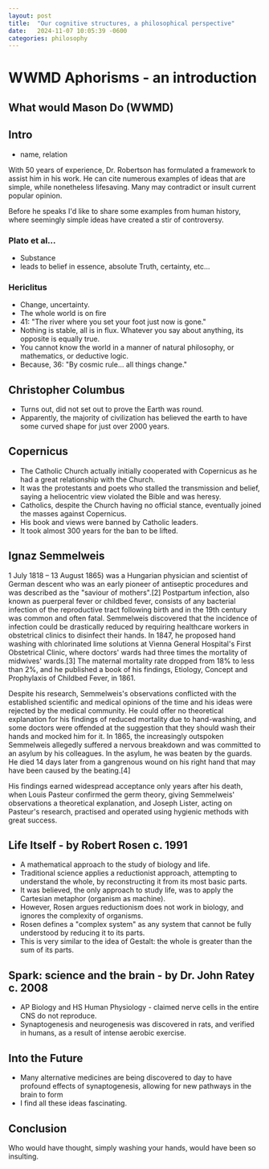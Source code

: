 ```yaml
---
layout: post
title:  "Our cognitive structures, a philosophical perspective"
date:   2024-11-07 10:05:39 -0600
categories: philosophy 
---
```


# WWMD Aphorisms - an introduction
## What would Mason Do (WWMD)

## Intro
- name, relation

With 50 years of experience, Dr. Robertson has formulated a framework to assist him in his work. 
He can cite numerous examples of ideas that are simple, while nonetheless lifesaving. 
Many may contradict or insult current popular opinion.

Before he speaks I'd like to share some examples from human history, where seemingly simple ideas have created a stir of controversy. 

### Plato et al...
- Substance
- leads to belief in essence, absolute Truth, certainty, etc...

### Hericlitus
- Change, uncertainty.
- The whole world is on fire
- 41: "The river where you set your foot just now is gone."
- Nothing is stable, all is in flux. Whatever you say about anything, its opposite is equally true.
- You cannot know the world in a manner of natural philosophy, or mathematics, or deductive logic. 
- Because, 36: "By cosmic rule... all things change."

## Christopher Columbus
- Turns out, did not set out to prove the Earth was round. 
- Apparently, the majority of civilization has believed the earth to have some curved shape for just over 2000 years. 

## Copernicus
- The Catholic Church actually initially cooperated with Copernicus as he had a great relationship with the Church. 
- It was the protestants and poets who stalled the transmission and belief, saying a heliocentric view violated the Bible and was heresy. 
- Catholics, despite the Church having no official stance, eventually joined the masses against Copernicus.
- His book and views were banned by Catholic leaders. 
- It took almost 300 years for the ban to be lifted.

## Ignaz Semmelweis

1 July 1818 – 13 August 1865) was a Hungarian physician and scientist of German descent who was an early pioneer of antiseptic procedures and was described as the "saviour of mothers".[2] Postpartum infection, also known as puerperal fever or childbed fever, consists of any bacterial infection of the reproductive tract following birth and in the 19th century was common and often fatal. Semmelweis discovered that the incidence of infection could be drastically reduced by requiring healthcare workers in obstetrical clinics to disinfect their hands. In 1847, he proposed hand washing with chlorinated lime solutions at Vienna General Hospital's First Obstetrical Clinic, where doctors' wards had three times the mortality of midwives' wards.[3] The maternal mortality rate dropped from 18% to less than 2%, and he published a book of his findings, Etiology, Concept and Prophylaxis of Childbed Fever, in 1861.

Despite his research, Semmelweis's observations conflicted with the established scientific and medical opinions of the time and his ideas were rejected by the medical community. He could offer no theoretical explanation for his findings of reduced mortality due to hand-washing, and some doctors were offended at the suggestion that they should wash their hands and mocked him for it. In 1865, the increasingly outspoken Semmelweis allegedly suffered a nervous breakdown and was committed to an asylum by his colleagues. In the asylum, he was beaten by the guards. He died 14 days later from a gangrenous wound on his right hand that may have been caused by the beating.[4]

His findings earned widespread acceptance only years after his death, when Louis Pasteur confirmed the germ theory, giving Semmelweis' observations a theoretical explanation, and Joseph Lister, acting on Pasteur's research, practised and operated using hygienic methods with great success.

## Life Itself - by Robert Rosen c. 1991
- A mathematical approach to the study of biology and life. 
- Traditional science applies a reductionist approach, attempting to understand the whole, by reconstructing it from its most basic parts.
- It was believed, the only approach to study life, was to apply the Cartesian metaphor (organism as machine).
- However, Rosen argues reductionism does not work in biology, and ignores the complexity of organisms. 
- Rosen defines a "complex system" as any system that cannot be  fully understood by reducing it to its parts.
- This is very similar to the idea of Gestalt: the whole is greater than the sum of its parts. 

## Spark: science and the brain - by Dr. John Ratey c. 2008
- AP Biology and HS Human Physiology - claimed nerve cells in the entire CNS do not reproduce.  
- Synaptogenesis and neurogenesis was discovered in rats, and verified in humans, as a result of intense aerobic exercise. 

## Into the  Future
- Many alternative medicines are being discovered to day to have profound effects of synaptogenesis, allowing for new pathways in the brain to form
- I find all these ideas fascinating. 

## Conclusion
Who would have thought, simply washing your hands, would have been so insulting.  
